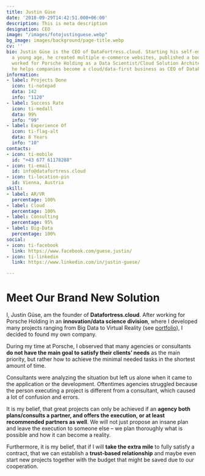 ```yaml
---
title: Justin Güse
date: '2018-09-29T14:42:51.000+06:00'
description: This is meta description
designation: CEO
image: "/images/fotojustinguese.webp"
bg_image: images/background/page-title.webp
cv: ''
bio: Justin Güse is the CEO of DataFortress.cloud. Starting his self-employment at
  a young age, he created multiple e-commerce websites, published a book, and finally
  worked for Porsche Holding as a Data Scientist/Cloud Solution Architect. Nowadays
  he helps companies become a cloud/data-first business as CEO of DataFortress.cloud
information:
- label: Projects Done
  icon: ti-notepad
  data: 142
  info: "1120"
- label: Success Rate
  icon: ti-medall
  data: 99%
  info: "99"
- label: Experience Of
  icon: ti-flag-alt
  data: 8 Years
  info: "10"
contacts:
- icon: ti-mobile
  id: "+43 677 61178288"
- icon: ti-email
  id: info@datafortress.cloud
- icon: ti-location-pin
  id: Vienna, Austria
skill:
- label: AR/VR
  percentage: 100%
- label: Cloud
  percentage: 100%
- label: Consulting
  percentage: 95%
- label: Big-Data
  percentage: 100%
social:
- icon: ti-facebook
  link: https://www.facebook.com/guese.justin/
- icon: ti-linkedin
  link: https://www.linkedin.com/in/justin-guese/

---
```

# Meet Our Brand New Solution

I, Justin Güse, am the founder of **Datafortress.cloud**. After working for Porsche Holding in an **innovation/data science division**, where I developed many projects ranging from Big Data to Virtual Reality (see [portfolio](/project)), I decided to found my own company.

During my time at Porsche, I observed that many agencies or consultants **do not have the main goal to satisfy their clients’ needs** as the main priority, but rather how to achieve the minimal needed tasks in the shortest amount of time.

Consultants were analyzing the situation but left us alone when it came to the application or the development. Oftentimes agencies struggled because the person executing a project is different from a consultant, which caused a lot of confusion and errors.

It is my belief, that great projects can only be achieved if an **agency both plans/consults a partner, and offers the execution, or at least recommended partners as well**. We will not just propose an insane plan and leave the execution to someone else – we plan thoroughly what is possible and how it can become a reality.

Furthermore, it is my belief, that if I will **take the extra mile** to fully satisfy a contract, that we can establish a **trust-based relationship** and maybe even start new projects together with the budget that might be saved due to our cooperation.
